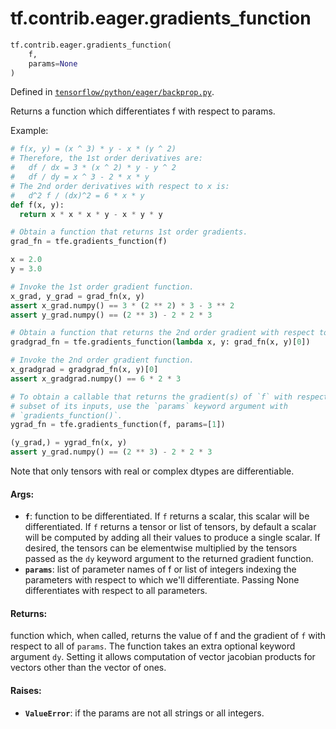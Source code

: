 <div itemscope itemtype="http://developers.google.com/ReferenceObject">
<meta itemprop="name" content="tf.contrib.eager.gradients_function" />
<meta itemprop="path" content="Stable" />
</div>

# tf.contrib.eager.gradients_function

``` python
tf.contrib.eager.gradients_function(
    f,
    params=None
)
```



Defined in [`tensorflow/python/eager/backprop.py`](https://www.tensorflow.org/code/tensorflow/python/eager/backprop.py).

Returns a function which differentiates f with respect to params.

Example:
```python
# f(x, y) = (x ^ 3) * y - x * (y ^ 2)
# Therefore, the 1st order derivatives are:
#   df / dx = 3 * (x ^ 2) * y - y ^ 2
#   df / dy = x ^ 3 - 2 * x * y
# The 2nd order derivatives with respect to x is:
#   d^2 f / (dx)^2 = 6 * x * y
def f(x, y):
  return x * x * x * y - x * y * y

# Obtain a function that returns 1st order gradients.
grad_fn = tfe.gradients_function(f)

x = 2.0
y = 3.0

# Invoke the 1st order gradient function.
x_grad, y_grad = grad_fn(x, y)
assert x_grad.numpy() == 3 * (2 ** 2) * 3 - 3 ** 2
assert y_grad.numpy() == (2 ** 3) - 2 * 2 * 3

# Obtain a function that returns the 2nd order gradient with respect to x.
gradgrad_fn = tfe.gradients_function(lambda x, y: grad_fn(x, y)[0])

# Invoke the 2nd order gradient function.
x_gradgrad = gradgrad_fn(x, y)[0]
assert x_gradgrad.numpy() == 6 * 2 * 3

# To obtain a callable that returns the gradient(s) of `f` with respect to a
# subset of its inputs, use the `params` keyword argument with
# `gradients_function()`.
ygrad_fn = tfe.gradients_function(f, params=[1])

(y_grad,) = ygrad_fn(x, y)
assert y_grad.numpy() == (2 ** 3) - 2 * 2 * 3
```

Note that only tensors with real or complex dtypes are differentiable.

#### Args:

* <b>`f`</b>: function to be differentiated. If `f` returns a scalar, this scalar will
    be differentiated. If `f` returns a tensor or list of tensors, by default
    a scalar will be computed by adding all their values to produce a single
    scalar. If desired, the tensors can be elementwise multiplied by the
    tensors passed as the `dy` keyword argument to the returned gradient
    function.
* <b>`params`</b>: list of parameter names of f or list of integers indexing the
    parameters with respect to which we'll differentiate. Passing None
    differentiates with respect to all parameters.


#### Returns:

function which, when called, returns the value of f and the gradient
of `f` with respect to all of `params`. The function takes an extra optional
keyword argument `dy`. Setting it allows computation of vector jacobian
products for vectors other than the vector of ones.


#### Raises:

* <b>`ValueError`</b>: if the params are not all strings or all integers.